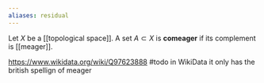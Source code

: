 ```yaml
---
aliases: residual
---
```

Let $X$ be a [[topological space]]. A set $A\subset X$ is **comeager** if its complement is [[meager]].

https://www.wikidata.org/wiki/Q97623888
#todo in WikiData it only has the british spellign of meager